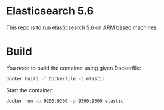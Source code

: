 # Elasticsearch 5.6

This repo is to run elasticsearch 5.6 on ARM based machines.

# Build

You need to build the container using given Dockerfile:

```sh
docker build -f Dockerfile -t elastic .
```

Start the container:

```sh
docker run -p 9200:9200 -p 9300:9300 elastic
```
